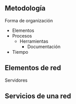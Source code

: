 
## Metodología 

Forma de organización
- Elementos
- Procesos
	- Herramientas
		- Documentación
- Tiempo

## Elementos de red

Servidores

## Servicios de una red

